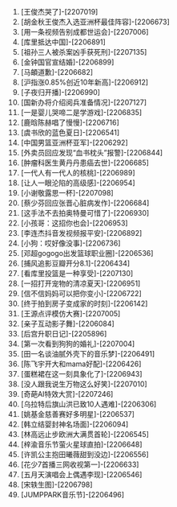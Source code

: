 
1. [王俊杰哭了]-[2207019]
1. [胡金秋王俊杰入选亚洲杯最佳阵容]-[2206673]
1. [用一条视频告别成都世运会]-[2207006]
1. [库里抵达中国]-[2206891]
1. [祖孙三人被杀案凶手获死刑]-[2207135]
1. [金钟国官宣结婚]-[2206899]
1. [马頔道歉]-[2206682]
1. [沪指涨0.85%创近10年新高]-[2206912]
1. [子夜归开播]-[2206990]
1. [国新办将介绍阅兵准备情况]-[2207127]
1. [一是婴儿哭啼二是学游戏]-[2206835]
1. [鹿晗陈赫唱了慢慢]-[2206716]
1. [虞书欣的蓝色夏日]-[2206541]
1. [中国男篮亚洲杯亚军]-[2206292]
1. [外卖员回应发现“血书枕头”报警]-[2206844]
1. [肿瘤科医生黄丹丹患癌去世]-[2206685]
1. [一代人有一代人的核桃]-[2206989]
1. [让人一眼沦陷的高级感]-[2206954]
1. [小谢敬露思一杯]-[2207098]
1. [蔡少芬回应张晋心脏病发作]-[2206684]
1. [这手法不去拍奥特曼可惜了]-[2206930]
1. [小孩哥：这招你也会]-[2206953]
1. [李连杰抖音发视频报平安]-[2206892]
1. [小狗：哎好像没事]-[2206736]
1. [邓超gogogo出发篮球职业圈]-[2206536]
1. [捕风追影豆瓣开分8.1]-[2206434]
1. [看库里投篮是一种享受]-[2207130]
1. [一招打开宠物的清凉夏天]-[2206951]
1. [信不信妈妈可以把你变小]-[2206722]
1. [终于拍到房子变成家的时刻]-[2206142]
1. [王源点评模仿大赛]-[2207005]
1. [亲子互动影子舞]-[2206084]
1. [后宫升职日记]-[2205896]
1. [第一次看到狗狗的婚礼]-[2207004]
1. [田一名谈油腻外壳下的音乐梦]-[2206491]
1. [陈飞宇开大和mama好配]-[2206426]
1. [蛋糕裙在这一刻具象化了]-[2206943]
1. [没人跟我说生万物这么好笑]-[2207010]
1. [奇葩AI特效大赏]-[2207246]
1. [乌拉特后旗山洪已致10人遇难]-[2206306]
1. [姚基金慈善赛好多明星]-[2206537]
1. [韩立结婴封神名场面]-[2206094]
1. [林高远止步欧洲大满贯首轮]-[2206545]
1. [梓渝音乐节萤火星球直拍]-[2206648]
1. [许凯公主抱田曦薇甜到没边]-[2206556]
1. [花少7首播三网收视第一]-[2206633]
1. [五月天演唱会上偶遇李现]-[2206546]
1. [宋轶生图]-[2206798]
1. [JUMPPARK音乐节]-[2206496]